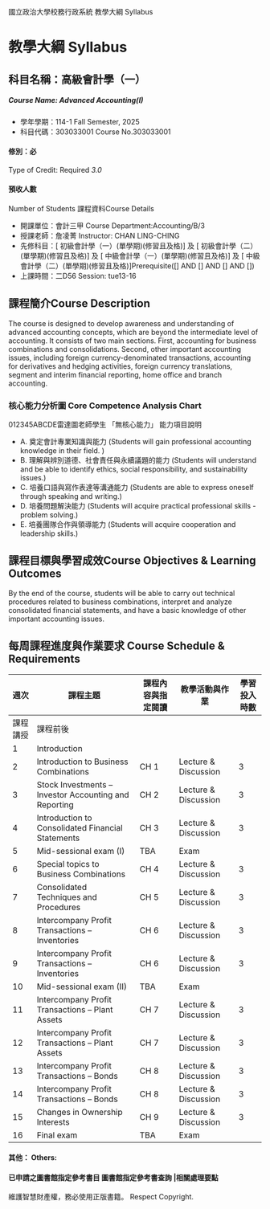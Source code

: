 國立政治大學校務行政系統 教學大綱 Syllabus
# 教學大綱 Syllabus
##  科目名稱：高級會計學（一） 
#####  Course Name: Advanced Accounting(I)
  * 學年學期：114-1 Fall Semester, 2025 
  * 科目代碼：303033001 Course No.303033001
#### 修別：必
Type of Credit: Required 
_3.0_
#### 預收人數
Number of Students
課程資料Course Details
  * 開課單位：會計三甲 Course Department:Accounting/B/3 
  * 授課老師：詹凌菁 Instructor: CHAN LING-CHING 
  * 先修科目：[ 初級會計學（一）(單學期)(修習且及格)] 及 [ 初級會計學（二）(單學期)(修習且及格)] 及 [ 中級會計學（一）(單學期)(修習且及格)] 及 [ 中級會計學（二）(單學期)(修習且及格)]Prerequisite([] AND [] AND [] AND [])
  * 上課時間：二D56 Session: tue13-16
##  課程簡介Course Description
The course is designed to develop awareness and understanding of advanced accounting concepts, which are beyond the intermediate level of accounting. It consists of two main sections. First, accounting for business combinations and consolidations. Second, other important accounting issues, including foreign currency-denominated transactions, accounting for derivatives and hedging activities, foreign currency translations, segment and interim financial reporting, home office and branch accounting.
###  核心能力分析圖 Core Competence Analysis Chart
012345ABCDE雷達圖老師學生
「無核心能力」 
能力項目說明
  * A. 奠定會計專業知識與能力 (Students will gain professional accounting knowledge in their field. )
  * B. 理解與辨別道德、社會責任與永續議題的能力 (Students will understand and be able to identify ethics, social responsibility, and sustainability issues.)
  * C. 培養口語與寫作表達等溝通能力 (Students are able to express oneself through speaking and writing.)
  * D. 培養問題解決能力 (Students will acquire practical professional skills - problem solving.)
  * E. 培養團隊合作與領導能力 (Students will acquire cooperation and leadership skills.)
##  課程目標與學習成效Course Objectives & Learning Outcomes 
By the end of the course, students will be able to carry out technical procedures related to business combinations, interpret and analyze consolidated financial statements, and have a basic knowledge of other important accounting issues.
##  每周課程進度與作業要求 Course Schedule & Requirements
週次 |  課程主題 |  課程內容與指定閱讀 |  教學活動與作業 |  學習投入時數  
---|---|---|---|---  
課程講授 |  課程前後  
1 |  Introduction |  |  |  |   
2 |  Introduction to Business Combinations |  CH 1 |  Lecture & Discussion |  3 |  6  
3 |  Stock Investments – Investor Accounting and Reporting |  CH 2 |  Lecture & Discussion |  3 |  6  
4 |  Introduction to Consolidated Financial Statements |  CH 3 |  Lecture & Discussion |  3 |  6  
5 |  Mid-sessional exam (I) |  TBA |  Exam |  |   
6 |  Special topics to Business Combinations  |  CH 4 |  Lecture & Discussion |  3 |  6  
7 |  Consolidated Techniques and Procedures |  CH 5 |  Lecture & Discussion |  3 |  6  
8 |  Intercompany Profit Transactions – Inventories |  CH 6 |  Lecture & Discussion |  3 |  6  
9 |  Intercompany Profit Transactions – Inventories |  CH 6 |  Lecture & Discussion |  3 |  6  
10 |  Mid-sessional exam (II) |  TBA |  Exam |  |   
11 |  Intercompany Profit Transactions – Plant Assets |  CH 7 |  Lecture & Discussion |  3 |  6  
12 |  Intercompany Profit Transactions – Plant Assets |  CH 7 |  Lecture & Discussion |  3 |  6  
13 |  Intercompany Profit Transactions – Bonds |  CH 8 |  Lecture & Discussion |  3 |  6  
14 |  Intercompany Profit Transactions – Bonds |  CH 8 |  Lecture & Discussion |  3 |  6  
15 |  Changes in Ownership Interests |  CH 9 |  Lecture & Discussion |  3 |  6  
16 |  Final exam |  TBA |  Exam |  |   
####  其他： Others:
####  已申請之圖書館指定參考書目  圖書館指定參考書查詢 |相關處理要點
維護智慧財產權，務必使用正版書籍。 Respect Copyright.